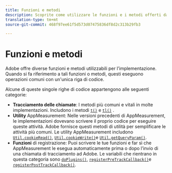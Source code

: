 ```yaml
---
title: Funzioni e metodi
description: Scoprite come utilizzare le funzioni e i metodi offerti da Adobe nell'implementazione.
translation-type: tm+mt
source-git-commit: 468f97ee61f5d573d07475836df8d2c313b29fb3

---
```



# Funzioni e metodi

Adobe offre diverse funzioni e metodi utilizzabili per l’implementazione. Quando si fa riferimento a tali funzioni o metodi, questi eseguono operazioni comuni con un&#39;unica riga di codice.

Alcune di queste singole righe di codice appartengono alle seguenti categorie:

* **Tracciamento delle chiamate**: I metodi più comuni e vitali in molte implementazioni. Includono i metodi [`t()`](t-method.md) e [`tl()`](tl-method.md) .
* **Utility** AppMeasurement: Nelle versioni precedenti di AppMeasurement, le implementazioni dovevano scrivere il proprio codice per eseguire queste attività. Adobe fornisce questi metodi di utilità per semplificare le attività più comuni. Le utility AppMeasurement includono [`Util.cookieRead()`](util-cookieread.md), [`Util.cookieWrite()`](util-cookiewrite.md)e [`Util.getQueryParam()`](util-getqueryparam.md).
* **Funzioni** di registrazione: Puoi scrivere le tue funzioni e far sì che AppMeasurement le esegua automaticamente prima o dopo l’invio di una chiamata di tracciamento ad Adobe. Le variabili che rientrano in questa categoria sono [`doPlugins()`](doplugins.md), [`registerPreTrackCallback()`](registerpretrackcallback.md)e [`registerPostTrackCallback()`](registerposttrackcallback.md).

